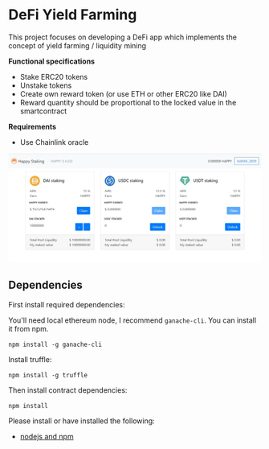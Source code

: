 # DeFi Yield Farming

This project focuses on developing a DeFi app which implements the concept of yield farming / liquidity mining

**Functional specifications**

* Stake ERC20 tokens
* Unstake tokens
* Create own reward token (or use ETH or other ERC20 like DAI)
* Reward quantity should be proportional to the locked value in the smartcontract

**Requirements**

* Use Chainlink oracle

![screenshot](https://github.com/bhargava-krishna/yield-farming-dapp/blob/main/screen.jpg?raw=true)
## Dependencies

First install required dependencies:

You'll need local ethereum node, I recommend `ganache-cli`. You can install it from npm.

```
npm install -g ganache-cli
```

Install truffle:

```
npm install -g truffle
```

Then install contract dependencies:  

```
npm install
```

Please install or have installed the following:

- [nodejs and npm](https://nodejs.org/en/download/)


